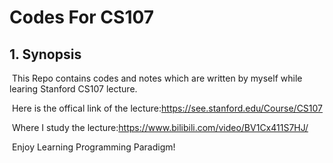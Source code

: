 # Codes For CS107

## 1. Synopsis

​	This Repo contains codes and notes which are written by myself while learing Stanford CS107 lecture.

​	Here is  the offical link of the lecture:https://see.stanford.edu/Course/CS107

​	Where I study the lecture:https://www.bilibili.com/video/BV1Cx411S7HJ/

​	Enjoy Learning Programming Paradigm!
